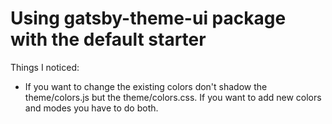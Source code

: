 # Using gatsby-theme-ui package with the default starter

Things I noticed:

- If you want to change the existing colors don't shadow the theme/colors.js but the theme/colors.css. If you want to add new colors and modes you have to do both.
